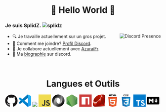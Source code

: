 <h1 align="center">🐲 Hello World 🐲</h1>

###  Je suis SplidZ.  <img src="https://komarev.com/ghpvc/?username=splidz&label=Profile%20views&color=0e75b6&style=flat" alt="splidz" />

<p align="right">
   <a href="https://discord.com/users/474871889664278530" target="_blank" rel="nofollow">
      <img src="https://lanyard-profile-readme.vercel.app/api/474871889664278530?idleMessage=Probably%20doing%20something%20else..." alt="Discord Presence" align="right">
   </a>
</p>


- 🔍 Je travaille actuellement sur un gros projet.
- 🚀 Comment me joindre? [Profil Discord](https://discord.com/users/711533499806515220).
- 🤝 Je collabore actuellement avec [AzuraiFr](https://github.com/AzuraiFr).
- 👤 Ma [biographie](https://dsc.bio/matgordfr) sur discord.







<br />

<h1 align="center">Langues et Outils</h1>
<code><img height="40" src="https://raw.githubusercontent.com/github/explore/78df643247d429f6cc873026c0622819ad797942/topics/github/github.png"></code>
<code><img height="40" src="https://raw.githubusercontent.com/github/explore/80688e429a7d4ef2fca1e82350fe8e3517d3494d/topics/visual-studio-code/visual-studio-code.png"></code>
<code><img height="40" src="https://avatars.githubusercontent.com/u/983194?s=200&v=4"></code>
<code><img height="40" src="https://raw.githubusercontent.com/github/explore/80688e429a7d4ef2fca1e82350fe8e3517d3494d/topics/javascript/javascript.png"></code>
<code><img height="40" src="https://raw.githubusercontent.com/github/explore/80688e429a7d4ef2fca1e82350fe8e3517d3494d/topics/json/json.png"></code>
<code><img height="40" src="https://raw.githubusercontent.com/github/explore/80688e429a7d4ef2fca1e82350fe8e3517d3494d/topics/nodejs/nodejs.png"></code>
<code><img height="40" src="https://raw.githubusercontent.com/github/explore/80688e429a7d4ef2fca1e82350fe8e3517d3494d/topics/npm/npm.png"></code>
<code><img height="40" src="https://raw.githubusercontent.com/github/explore/80688e429a7d4ef2fca1e82350fe8e3517d3494d/topics/ruby/ruby.png"></code>
<code><img height="40" src="https://raw.githubusercontent.com/github/explore/80688e429a7d4ef2fca1e82350fe8e3517d3494d/topics/html/html.png"></code>
<code><img height="40" src="https://raw.githubusercontent.com/github/explore/80688e429a7d4ef2fca1e82350fe8e3517d3494d/topics/css/css.png"></code>
<code><img height="40" src="https://raw.githubusercontent.com/github/explore/80688e429a7d4ef2fca1e82350fe8e3517d3494d/topics/typescript/typescript.png"></code>
<code><img height="40" src="https://raw.githubusercontent.com/github/explore/80688e429a7d4ef2fca1e82350fe8e3517d3494d/topics/markdown/markdown.png"></code>

